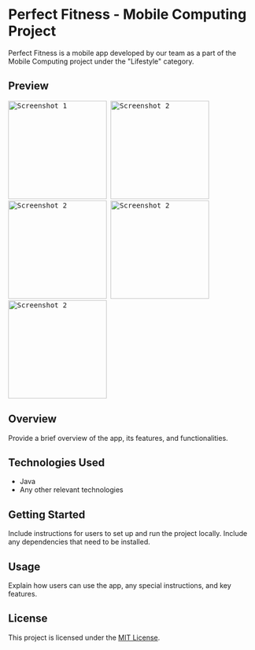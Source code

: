 # Perfect Fitness - Mobile Computing Project

Perfect Fitness is a mobile app developed by our team as a part of the Mobile Computing project under the "Lifestyle" category.

## Preview

<kbd>
  <img src="https://github.com/apiz23/Perfect-Fitness/assets/100256725/4d95dd5e-9eee-4253-8387-b8f3b843df99" alt="Screenshot 1" width="200"/>
</kbd>

<kbd>
  <img src="https://github.com/apiz23/Perfect-Fitness/assets/100256725/ad9637cb-3786-426e-a8f3-be01169c1ff9" alt="Screenshot 2" width="200"/>
</kbd>

<kbd>
  <img src="https://github.com/apiz23/Perfect-Fitness/assets/100256725/559aa9e2-4e2b-43d9-9925-32565bcb387a" alt="Screenshot 2" width="200"/>
</kbd>

<kbd>
  <img src="https://github.com/apiz23/Perfect-Fitness/assets/100256725/9e48614f-3fd4-4ddb-9909-186f142a41a1" alt="Screenshot 2" width="200"/>
</kbd>

<kbd>
  <img src="https://github.com/apiz23/Perfect-Fitness/assets/100256725/a759f5a9-a8f1-4a43-9f18-89a1c5749ea0" alt="Screenshot 2" width="200"/>
</kbd>

## Overview

Provide a brief overview of the app, its features, and functionalities.

## Technologies Used

- Java
- Any other relevant technologies

## Getting Started

Include instructions for users to set up and run the project locally. Include any dependencies that need to be installed.

## Usage

Explain how users can use the app, any special instructions, and key features.

## License

This project is licensed under the [MIT License](LICENSE).
